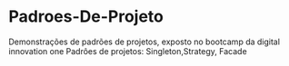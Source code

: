 # Padroes-De-Projeto
Demonstrações de padrões de projetos, exposto no bootcamp da digital innovation one 
Padrôes de projetos: Singleton,Strategy, Facade
